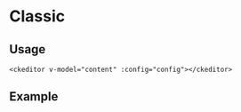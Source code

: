 # Classic

## Usage

```vue
<ckeditor v-model="content" :config="config"></ckeditor>
```

## Example

<classic />
